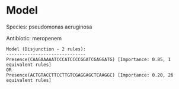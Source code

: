 
# Model

Species: pseudomonas aeruginosa

Antibiotic: meropenem

```
Model (Disjunction - 2 rules):
------------------------------
Presence(CAAGAAAAATCCCATCCCCGGATCGAGGATG) [Importance: 0.85, 1 equivalent rules]
OR
Presence(ACTGTACCTTCCTTGTCGAGGAGCTCAAGGC) [Importance: 0.20, 26 equivalent rules]

```

